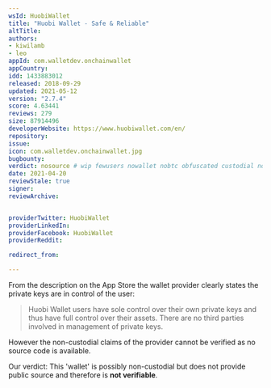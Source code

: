 ```yaml
---
wsId: HuobiWallet
title: "Huobi Wallet - Safe & Reliable"
altTitle: 
authors:
- kiwilamb
- leo
appId: com.walletdev.onchainwallet
appCountry: 
idd: 1433883012
released: 2018-09-29
updated: 2021-05-12
version: "2.7.4"
score: 4.63441
reviews: 279
size: 87914496
developerWebsite: https://www.huobiwallet.com/en/
repository: 
issue: 
icon: com.walletdev.onchainwallet.jpg
bugbounty: 
verdict: nosource # wip fewusers nowallet nobtc obfuscated custodial nosource nonverifiable reproducible bounty defunct
date: 2021-04-20
reviewStale: true
signer: 
reviewArchive:


providerTwitter: HuobiWallet
providerLinkedIn: 
providerFacebook: HuobiWallet
providerReddit: 

redirect_from:

---
```


From the description on the App Store the wallet provider clearly states the
private keys are in control of the user:

> Huobi Wallet users have sole control over their own private keys and thus have
  full control over their assets. There are no third parties involved in
  management of private keys.

However the non-custodial claims of the provider cannot be verified as no source
code is available.

Our verdict: This 'wallet' is possibly non-custodial but does not provide public
source and therefore is **not verifiable**.
